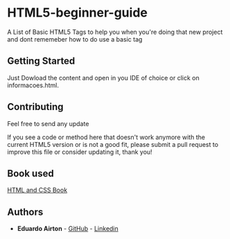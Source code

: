 # HTML5-beginner-guide
A List of Basic HTML5 Tags to help you when you're doing that new project and dont rememeber how to do use a basic tag

## Getting Started

Just Dowload the content and open in you IDE of choice or click on informacoes.html.

## Contributing
Feel free to send any update 

If you see a code or method here that doesn't work anymore with the current HTML5 version or is not a good fit, please submit a pull request to improve this file or consider updating it, thank you!

## Book used 
[HTML and CSS Book](http://www.htmlandcssbook.com/)

## Authors

* **Eduardo Airton** - [GitHub](https://github.com/EduardoAirton) - [Linkedin](https://www.linkedin.com/in/eduardo-airton/)



